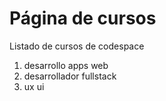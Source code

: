 # Página de cursos

Listado de cursos de codespace

1. desarrollo apps web 
2. desarrollador fullstack 
3. ux ui
